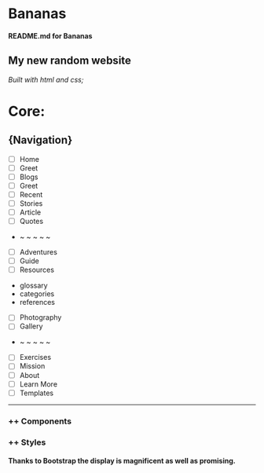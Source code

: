 # Bananas
#### README.md for Bananas

## My new random website
_Built with html and css;_

# **Core:**
## {Navigation}
* [ ] Home
* [ ] Greet
 * [ ] Blogs
  * [ ] Greet
  * [ ] Recent
  * [ ] Stories
 * [ ] Article
 * [ ] Quotes
* ~ ~ ~ ~ ~
 * [ ] Adventures
 * [ ] Guide
* [ ] Resources
 * glossary
 * categories
 * references
* [ ] Photography
 * [ ] Gallery
* ~ ~ ~ ~ ~
 * [ ] Exercises
* [ ] Mission
 * [ ] About
 * [ ] Learn More
 * [ ] Templates
----
### ++ Components 
### ++ Styles

#### Thanks to Bootstrap the display is magnificent as well as promising. 
